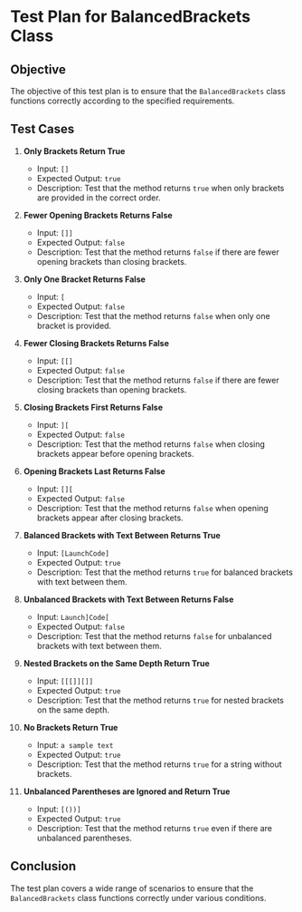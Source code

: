 # Test Plan for BalancedBrackets Class

## Objective
The objective of this test plan is to ensure that the `BalancedBrackets` class functions correctly according to the specified requirements.

## Test Cases

1. **Only Brackets Return True**
    - Input: `[]`
    - Expected Output: `true`
    - Description: Test that the method returns `true` when only brackets are provided in the correct order.

2. **Fewer Opening Brackets Returns False**
    - Input: `[]]`
    - Expected Output: `false`
    - Description: Test that the method returns `false` if there are fewer opening brackets than closing brackets.

3. **Only One Bracket Returns False**
    - Input: `[`
    - Expected Output: `false`
    - Description: Test that the method returns `false` when only one bracket is provided.

4. **Fewer Closing Brackets Returns False**
    - Input: `[[]`
    - Expected Output: `false`
    - Description: Test that the method returns `false` if there are fewer closing brackets than opening brackets.

5. **Closing Brackets First Returns False**
    - Input: `][`
    - Expected Output: `false`
    - Description: Test that the method returns `false` when closing brackets appear before opening brackets.

6. **Opening Brackets Last Returns False**
    - Input: `[][`
    - Expected Output: `false`
    - Description: Test that the method returns `false` when opening brackets appear after closing brackets.

7. **Balanced Brackets with Text Between Returns True**
    - Input: `[LaunchCode]`
    - Expected Output: `true`
    - Description: Test that the method returns `true` for balanced brackets with text between them.

8. **Unbalanced Brackets with Text Between Returns False**
    - Input: `Launch]Code[`
    - Expected Output: `false`
    - Description: Test that the method returns `false` for unbalanced brackets with text between them.

9. **Nested Brackets on the Same Depth Return True**
    - Input: `[[[]][]]`
    - Expected Output: `true`
    - Description: Test that the method returns `true` for nested brackets on the same depth.

10. **No Brackets Return True**
    - Input: `a sample text`
    - Expected Output: `true`
    - Description: Test that the method returns `true` for a string without brackets.

11. **Unbalanced Parentheses are Ignored and Return True**
    - Input: `[())]`
    - Expected Output: `true`
    - Description: Test that the method returns `true` even if there are unbalanced parentheses.

## Conclusion
The test plan covers a wide range of scenarios to ensure that the `BalancedBrackets` class functions correctly under various conditions.